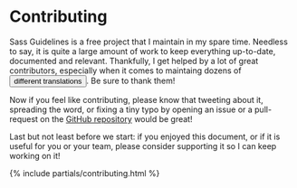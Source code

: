 
# Contributing

Sass Guidelines is a free project that I maintain in my spare time. Needless to say, it is quite a large amount of work to keep everything up-to-date, documented and relevant. Thankfully, I get helped by a lot of great contributors, especially when it comes to maintaing dozens of <button type="button" data-modal-show="options-panel" class="link-like">different translations</button>. Be sure to thank them!

Now if you feel like contributing, please know that tweeting about it, spreading the word, or fixing a tiny typo by opening an issue or a pull-request on the [GitHub repository](https://github.com/HugoGiraudel/sass-guidelines) would be great!

Last but not least before we start: if you enjoyed this document, or if it is useful for you or your team, please consider supporting it so I can keep working on it!

{% include partials/contributing.html %}
